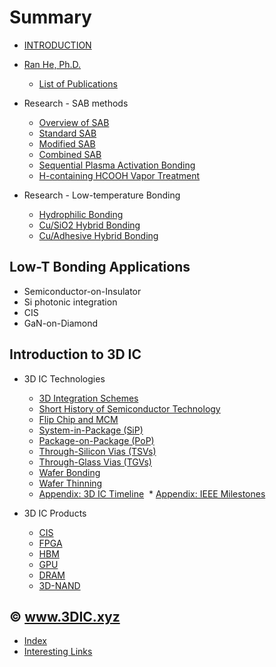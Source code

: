 # Summary

* [INTRODUCTION](INTRO.md)
* [Ran He, Ph.D.](heran.md)
  * [List of Publications](heran/pub.md)
  
* Research - SAB methods
  * [Overview of SAB](sab/sab.md)
  * [Standard SAB](sab/standard-sab.md)
  * [Modified SAB](sab/modified-sab.md)
  * [Combined SAB](sab/combined-sab.md)
  * [Sequential Plasma Activation Bonding](sab/sequential-plasma-activation-bonding.md)
  * [H-containing HCOOH Vapor Treatment](sab/h-containing-hcooh-vapor.md)

* Research - Low-temperature Bonding
  * [Hydrophilic Bonding](heran/hydrophilic-bonding.md)
  * [Cu/SiO2 Hybrid Bonding](heran/Cu-oxide-hybrid-bonding.md)
  * [Cu/Adhesive Hybrid Bonding](heran/Cu-adhesive-hybrid-bonding.md)

## Low-T Bonding Applications
* Semiconductor-on-Insulator
* Si photonic integration
* CIS
* GaN-on-Diamond

## Introduction to 3D IC

* 3D IC Technologies
  * [3D Integration Schemes](tech/3d-schemes.md)
  * [Short History of Semiconductor Technology](tech/semiconductor.md)
  * [Flip Chip and MCM](tech/flip-chip-and-mcm.md)
  * [System-in-Package \(SiP\)](tech/sip.md)
  * [Package-on-Package \(PoP\)](tech/pop.md)
  * [Through-Silicon Vias \(TSVs\)](tech/tsv.md)
  * [Through-Glass Vias \(TGVs\)](tech/tgv.md)
  * [Wafer Bonding](tech/wafer-bonding.md)
  * [Wafer Thinning](tech/wafer-thinning.md)
  * [Appendix: 3D IC Timeline](tech/3dic-history.md)
  * [Appendix: IEEE Milestones](tech/ieee-milestones.md)

* 3D IC Products
  * [CIS](tech/cis.md)
  * [FPGA](tech/fpga.md)
  * [HBM](tech/hbm.md)
  * [GPU]((tech/gpu.md))
  * [DRAM]((tech/dram.md))
  * [3D-NAND]((tech/3d-nand.md))

## © www.3DIC.xyz

* [Index](tags.md)
* [Interesting Links](links.md)

